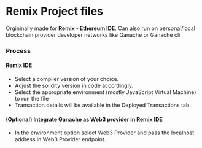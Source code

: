 # Remix Project files
Orgininally made for **Remix - Ethereum IDE**. Can also run on personal/local blockchain provider developer networks like Ganache or Ganache cli.
### Process
#### Remix IDE
- Select a compiler version of your choice.
- Adjust the solidity version in code accordingly.
- Select the appropriate environment (mostly JavaScript Virtual Machine) to run the file
- Transaction details will be available in the Deployed Transactions tab.

#### (Optional) Integrate Ganache as Web3 provider in Remix IDE
- In the environment option select Web3 Provider and pass the localhost address in Web3 Provider endpoint.
